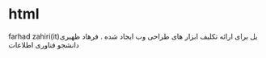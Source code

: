# html
farhad zahiri(it)یل برای ارائه تکلیف ابزار های طراحی وب ایجاد شده .
فرهاد ظهیری دانشجو فناوری اطلاعات



